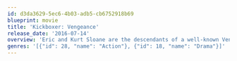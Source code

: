 ```yaml
---
id: d3da3629-5ec6-4b03-adb5-cb6752918b69
blueprint: movie
title: 'Kickboxer: Vengeance'
release_date: '2016-07-14'
overview: 'Eric and Kurt Sloane are the descendants of a well-known Venice, California-based family of martial artists.  Kurt, the younger of the two,  has always been in his brother Eric’s shadow, and despite his talent has been told he lacks the instinct needed to become a champion.  But when Kurt witnesses the merciless murder of his brother at the hands of Muay Thai champion Tong Po, he vows revenge.  He trains with his brother’s mentor for a fight to the death with Tong Po. At first it seems impossible to turn Kurt into the living weapon he must become to beat Tong Po, but through a series of tests and dangerous encounters, Kurt proves he has a deeper strength that will carry him through to his final showdown with Tong Po.'
genres: '[{"id": 28, "name": "Action"}, {"id": 18, "name": "Drama"}]'
---
```

